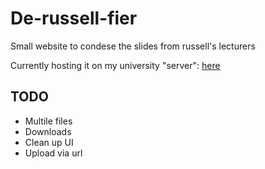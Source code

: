# De-russell-fier

Small website to condese the slides from russell's lecturers

Currently hosting it on my university "server": [here](https://people.bath.ac.uk/dsb40/)
## TODO
* Multile files
* Downloads
* Clean up UI
* Upload via url
